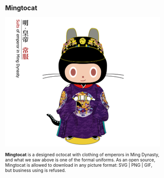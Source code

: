## Mingtocat

<p align="center" width="60%"><img src="./Mingtocat.gif" title="Mingtocat" alt="Mingtocat"></img></p>

**Mingtocat** is a designed octocat with clothing of emperors in Ming Dynasty, and what we saw above is one of the formal uniforms. As an open source, Mingtocat is allowed to download in any picture format: SVG | PNG | GIF, but business using is refused.
